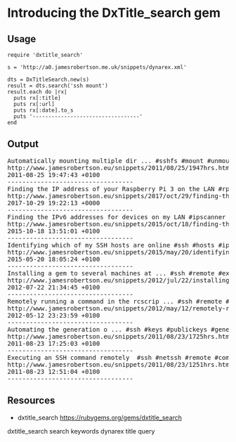 # Introducing the DxTitle_search gem

## Usage
    
    require 'dxtitle_search'

    s = 'http://a0.jamesrobertson.me.uk/snippets/dynarex.xml'

    dts = DxTitleSearch.new(s)
    result = dts.search('ssh mount')
    result.each do |rx|
      puts rx[:title]
      puts rx[:url]
      puts rx[:date].to_s
      puts '----------------------------------'
    end


## Output

<pre>
Automatically mounting multiple dir ... #sshfs #mount #unmount #ssh #directories
http://www.jamesrobertson.eu/snippets/2011/08/25/1947hrs.html
2011-08-25 19:47:43 +0100
----------------------------------
Finding the IP address of your Raspberry Pi 3 on the LAN #rpi #raspberrypi #system #ssh #query #model #proc #cpuinfo
http://www.jamesrobertson.eu/snippets/2017/oct/29/finding-the-ip-address-of-your-raspberry-pi-3-on-the-lan.html
2017-10-29 19:22:13 +0000
----------------------------------
Finding the IPv6 addresses for devices on my LAN #ipscanner #ipv6 #lan #aliases #ssh
http://www.jamesrobertson.eu/snippets/2015/oct/18/finding-the-ipv6-addresses-for-devices-on-my-lan.html
2015-10-18 13:51:01 +0100
----------------------------------
Identifying which of my SSH hosts are online #ssh #hosts #ipscanner
http://www.jamesrobertson.eu/snippets/2015/may/20/identifying-which-of-my-ssh-hosts-are-online.html
2015-05-20 18:05:24 +0100
----------------------------------
Installing a gem to several machines at ... #ssh #remote #execution #many #hosts
http://www.jamesrobertson.eu/snippets/2012/jul/22/installing-a-gem-to-several-machines-at.html
2012-07-22 21:34:45 +0100
----------------------------------
Remotely running a command in the rcscrip ... #ssh #remote #netssh #gg #rcscript
http://www.jamesrobertson.eu/snippets/2012/may/12/remotely-running-a-command-in-the-rcscrip.html
2012-05-12 23:23:59 +0100
----------------------------------
Automating the generation o ... #ssh #keys #publickeys #generate #authorizedkeys
http://www.jamesrobertson.eu/snippets/2011/08/23/1725hrs.html
2011-08-23 17:25:03 +0100
----------------------------------
Executing an SSH command remotely  #ssh #netssh #remote #command #execution
http://www.jamesrobertson.eu/snippets/2011/08/23/1251hrs.html
2011-08-23 12:51:04 +0100
----------------------------------
</pre>

## Resources

* dxtitle_search https://rubygems.org/gems/dxtitle_search

dxtitle_search search keywords dynarex title query
